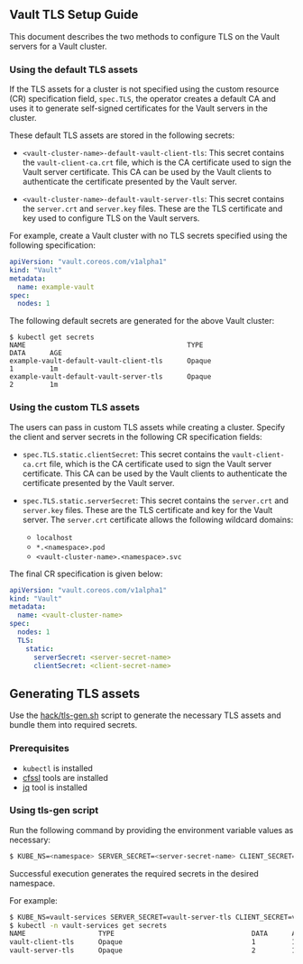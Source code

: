 ## Vault TLS Setup Guide

This document describes the two methods to configure TLS on the Vault servers for a Vault cluster.

### Using the default TLS assets

If the TLS assets for a cluster is not specified using the custom resource (CR) specification field, `spec.TLS`, the operator creates a default CA and uses it to generate self-signed certificates for the Vault servers in the cluster.

These default TLS assets are stored in the following secrets:

- `<vault-cluster-name>-default-vault-client-tls`: This secret contains the `vault-client-ca.crt` file, which is the CA certificate used to sign the Vault server certificate. This CA can be used by the Vault clients to authenticate the certificate presented by the Vault server.

- `<vault-cluster-name>-default-vault-server-tls`: This secret contains the `server.crt` and `server.key` files. These are the TLS certificate and key used to configure TLS on the Vault servers.

For example, create a Vault cluster with no TLS secrets specified using the following specification:

```yaml
apiVersion: "vault.coreos.com/v1alpha1"
kind: "Vault"
metadata:
  name: example-vault
spec:
  nodes: 1
```

The following default secrets are generated for the above Vault cluster:

```
$ kubectl get secrets
NAME                                        TYPE                                  DATA      AGE
example-vault-default-vault-client-tls      Opaque                                1         1m
example-vault-default-vault-server-tls      Opaque                                2         1m
```

### Using the custom TLS assets

The users can pass in custom TLS assets while creating a cluster. Specify the client and server secrets in the following CR specification fields:

- `spec.TLS.static.clientSecret`: This secret contains the `vault-client-ca.crt` file, which is the CA certificate used to sign the Vault server certificate. This CA can be used by the Vault clients to authenticate the certificate presented by the Vault server.

- `spec.TLS.static.serverSecret`: This secret contains the `server.crt` and `server.key` files. These are the TLS certificate and key for the Vault server. The `server.crt` certificate allows the following wildcard domains:

    - `localhost`
    - `*.<namespace>.pod`
    - `<vault-cluster-name>.<namespace>.svc`

The final CR specification is given below:

```yaml
apiVersion: "vault.coreos.com/v1alpha1"
kind: "Vault"
metadata:
  name: <vault-cluster-name>
spec:
  nodes: 1
  TLS:
    static:
      serverSecret: <server-secret-name>
      clientSecret: <client-secret-name>
```

## Generating TLS assets

Use the [hack/tls-gen.sh](../../hack/tls-gen.sh) script to generate the necessary TLS assets and bundle them into required secrets.

### Prerequisites

* `kubectl` is installed
* [cfssl][cfssl] tools are installed
* [jq][jq] tool is installed

### Using tls-gen script

Run the following command by providing the environment variable values as necessary:

```bash
$ KUBE_NS=<namespace> SERVER_SECRET=<server-secret-name> CLIENT_SECRET=<client-secret-name> hack/tls-gen.sh
```

Successful execution generates the required secrets in the desired namespace.

For example:

```bash
$ KUBE_NS=vault-services SERVER_SECRET=vault-server-tls CLIENT_SECRET=vault-client-tls hack/tls-gen.sh
$ kubectl -n vault-services get secrets
NAME                  TYPE                                  DATA      AGE
vault-client-tls      Opaque                                1         1m
vault-server-tls      Opaque                                2         1m
```

[cfssl]: https://github.com/cloudflare/cfssl#installation
[jq]: https://stedolan.github.io/jq/download/
